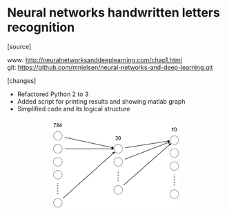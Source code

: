 # Neural networks handwritten letters recognition

[source]  

www: http://neuralnetworksanddeeplearning.com/chap1.html  
git: https://github.com/mnielsen/neural-networks-and-deep-learning.git

[changes]
- Refactored Python 2 to 3
- Added script for printing results and showing matlab graph
- Simplified code and its logical structure  

<p align="center">
  <img src="https://github.com/jerzyoleksa/simple-neural-networks-in-python/blob/master/images/nn.png">
</p>

